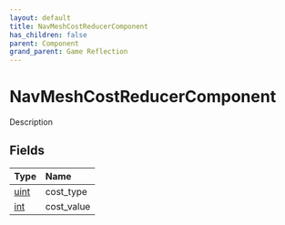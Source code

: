 ```yaml
---
layout: default
title: NavMeshCostReducerComponent
has_children: false
parent: Component
grand_parent: Game Reflection
---
```

# NavMeshCostReducerComponent
Description 

## Fields

| Type | Name |
|:----------|:--------------|
| [uint](/riftbreaker-wiki/docs/game-reflection/components/uint/) | cost_type |
| [int](/riftbreaker-wiki/docs/game-reflection/enums/int/) | cost_value |

